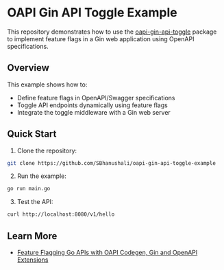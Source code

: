 # OAPI Gin API Toggle Example

This repository demonstrates how to use the [oapi-gin-api-toggle](https://github.com/SBhanushali/oapi-gin-api-toggle) package to implement feature flags in a Gin web application using OpenAPI specifications.

## Overview

This example shows how to:
- Define feature flags in OpenAPI/Swagger specifications
- Toggle API endpoints dynamically using feature flags
- Integrate the toggle middleware with a Gin web server

## Quick Start

1. Clone the repository:

```bash
git clone https://github.com/SBhanushali/oapi-gin-api-toggle-example
```

2. Run the example:
```bash
go run main.go
```

3. Test the API:
```bash
curl http://localhost:8080/v1/hello
```

## Learn More

- [Feature Flagging Go APIs with OAPI Codegen, Gin and OpenAPI Extensions](https://shivambhanushali.com/blog/feature-flagging-go-apis-with-oapi-codegen-gin-and-openapi-extensions)
